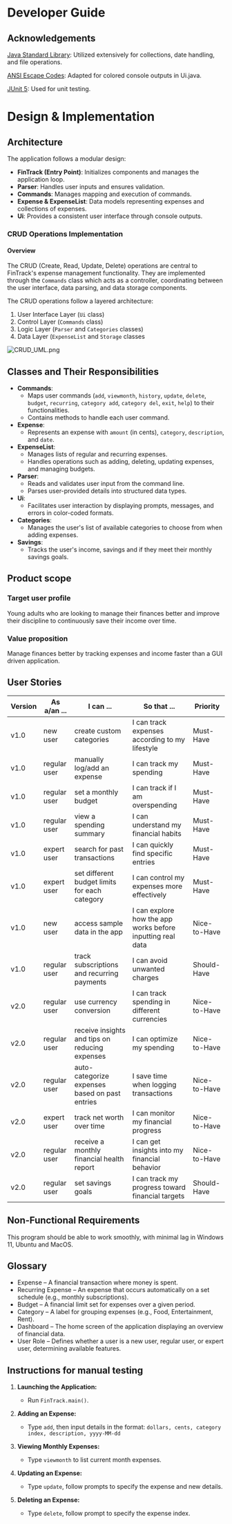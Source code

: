 
# Developer Guide

## Acknowledgements
<!-- @@author kaixiangg -->
[Java Standard Library](https://docs.oracle.com/javase/8/docs/api/): Utilized extensively for collections, date
handling, and file operations.

[ANSI Escape Codes](https://en.wikipedia.org/wiki/ANSI_escape_code): Adapted for colored console outputs in Ui.java.

[JUnit 5](https://junit.org/junit5/docs/current/user-guide/): Used for unit testing.
<!-- @@author  -->
# Design & Implementation

## Architecture

The application follows a modular design:

* **FinTrack (Entry Point)**: Initializes components and manages the application loop.
* **Parser**: Handles user inputs and ensures validation.
* **Commands**: Manages mapping and execution of commands.
* **Expense & ExpenseList**: Data models representing expenses and collections of expenses.
* **Ui**: Provides a consistent user interface through console outputs.



<!-- @@author kaixiangg -->
### CRUD Operations Implementation

#### Overview

The CRUD (Create, Read, Update, Delete) operations
are central to FinTrack's expense management functionality.
They are implemented through the `Commands` class which acts as
a controller, coordinating between the user interface,
data parsing, and data storage components.

The CRUD operations follow a layered architecture:

1. User Interface Layer (`Ui` class)
2. Control Layer (`Commands` class)
3. Logic Layer (`Parser` and `Categories` classes)
4. Data Layer (`ExpenseList` and `Storage` classes

![CRUD_UML.png](CRUD_UML.png)

## Classes and Their Responsibilities

* **Commands**:
    * Maps user commands (`add`, `viewmonth`, `history`, `update`, `delete`, `budget`, `recurring`, `category add`,
      `category del`, `exit`, `help`) to their functionalities.
    * Contains methods to handle each user command.
* **Expense**:
    * Represents an expense with `amount` (in cents), `category`, `description`, and `date`.
* **ExpenseList**:
    * Manages lists of regular and recurring expenses.
    * Handles operations such as adding, deleting, updating expenses, and managing budgets.
* **Parser**:
    * Reads and validates user input from the command line.
    * Parses user-provided details into structured data types.
* **Ui**:
    * Facilitates user interaction by displaying prompts, messages, and errors in color-coded formats.
* **Categories**:
    * Manages the user's list of available categories to choose from when adding expenses.
* **Savings**:
    * Tracks the user's income, savings and if they meet their monthly savings goals.
<!-- @@author -->

## Product scope

### Target user profile

Young adults who are looking to manage their finances better and improve their discipline to continuously save their income over time. 

### Value proposition

Manage finances better by tracking expenses and income faster than a GUI driven application.

## User Stories

| Version | As a/an ...       | I can ...                                              | So that ...                                              | Priority     |
|---------|-------------------|--------------------------------------------------------|----------------------------------------------------------|--------------|
| v1.0    | new user         | create custom categories                               | I can track expenses according to my lifestyle          | Must-Have    |
| v1.0    | regular user     | manually log/add an expense                           | I can track my spending                                 | Must-Have    |
| v1.0    | regular user     | set a monthly budget                                 | I can track if I am overspending                        | Must-Have    |
| v1.0    | regular user     | view a spending summary                              | I can understand my financial habits                    | Must-Have    |
| v1.0    | expert user      | search for past transactions                         | I can quickly find specific entries                     | Must-Have    |
| v1.0    | expert user      | set different budget limits for each category        | I can control my expenses more effectively              | Must-Have    |
| v1.0    | new user         | access sample data in the app                        | I can explore how the app works before inputting real data | Nice-to-Have |
| v1.0    | regular user     | track subscriptions and recurring payments           | I can avoid unwanted charges                            | Should-Have  |
| v2.0    | regular user     | use currency conversion                               | I can track spending in different currencies            | Nice-to-Have |
| v2.0    | regular user     | receive insights and tips on reducing expenses       | I can optimize my spending                              | Nice-to-Have |
| v2.0    | regular user     | auto-categorize expenses based on past entries       | I save time when logging transactions                   | Nice-to-Have |
| v2.0    | expert user      | track net worth over time                            | I can monitor my financial progress                     | Nice-to-Have |
| v2.0    | regular user     | receive a monthly financial health report            | I can get insights into my financial behavior           | Nice-to-Have |
| v2.0    | regular user     | set savings goals                                    | I can track my progress toward financial targets        | Should-Have  |

 



## Non-Functional Requirements

This program should be able to work smoothly, with minimal lag in Windows 11, Ubuntu and MacOS.

## Glossary

* Expense – A financial transaction where money is spent.
* Recurring Expense – An expense that occurs automatically on a set schedule (e.g., monthly subscriptions).
* Budget – A financial limit set for expenses over a given period.
* Category – A label for grouping expenses (e.g., Food, Entertainment, Rent).
* Dashboard – The home screen of the application displaying an overview of financial data.
* User Role – Defines whether a user is a new user, regular user, or expert user, determining available features.



## Instructions for manual testing
<!-- @@author kaixiangg -->
1. **Launching the Application:**
    * Run `FinTrack.main()`.

2. **Adding an Expense:**
    * Type `add`, then input details in the format: `dollars, cents, category index, description, yyyy-MM-dd`

3. **Viewing Monthly Expenses:**
    * Type `viewmonth` to list current month expenses.

4. **Updating an Expense:**
    * Type `update`, follow prompts to specify the expense and new details.

5. **Deleting an Expense:**
    * Type `delete`, follow prompt to specify the expense index.

<!-- @@author -->
